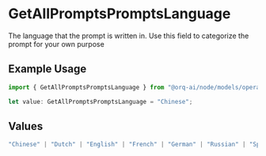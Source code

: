 # GetAllPromptsPromptsLanguage

The language that the prompt is written in. Use this field to categorize the prompt for your own purpose

## Example Usage

```typescript
import { GetAllPromptsPromptsLanguage } from "@orq-ai/node/models/operations";

let value: GetAllPromptsPromptsLanguage = "Chinese";
```

## Values

```typescript
"Chinese" | "Dutch" | "English" | "French" | "German" | "Russian" | "Spanish"
```